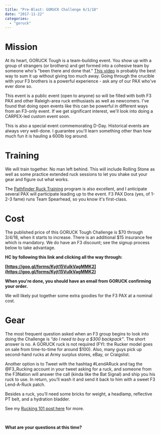 ```yaml
---
title: "Pre-Blast: GORUCK Challenge 6/1/18"
date: "2017-11-22"
categories: 
  - "goruck"
---
```


# Mission

At its heart, GORUCK Tough is a team-building event. You show up with a group of strangers (or brothers) and get formed into a cohesive team by someone who's "been there and done that." [This video](https://www.youtube.com/watch?v=p8E8MDObXBg) is probably the best way to sum it up without giving too much away. Going through the crucible with your F3 brothers is a powerful experience - ask any of our PAX who've ever done so.

This event is a public event (open to anyone) so will be filled with both F3 PAX and other Raleigh-area ruck enthusiasts as well as newcomers. I've found that doing open events like this can be powerful in different ways from an F3-only event. If we get significant interest, we'll look into doing a CARPEX-led custom event soon.

This is also a special event commemorating D-Day. Historical events are always very well-done. I guarantee you'll learn something other than how much fun it is hauling a 600lb log around.

# Training

We will train together. No man left behind. This will include Rolling Stone as well as some practice extended ruck sessions to let you shake out your gear and figure out what works.

The [Pathfinder Ruck Training](https://pathfinderrucktraining.com/) program is also excellent, and I anticipate several PAX will participate leading up to the event. F3 PAX Dora (yes, of 1-2-3 fame) runs Team Spearhead, so you know it's first-class.

# Cost

The published price of this GORUCK Tough Challenge is $70 through 3/4/18, when it starts to increase. There is an additional $15 insurance fee which is mandatory. We do have an F3 discount; see the signup process below to take advantage.

**HC by following this link and clicking all the way through:**

**[https://goo.gl/forms/Kyjt15VuIkVagMMK2](https://goo.gl/forms/Kyjt15VuIkVagMMK2)**

**When you're done, you should have an email from GORUCK confirming your order.**

We will likely put together some extra goodies for the F3 PAX at a nominal cost.

# Gear

The most frequent question asked when an F3 group begins to look into doing the Challenge is _“do I need to buy a $300 backpack”_. The short answer is no. A GORUCK ruck is not required (FYI: the Rucker model goes on sale from time-to-time for around $100). Also, many guys pick up second-hand rucks at Army surplus stores, eBay, or Craigslist.

Another option is to Tweet with the hashtag #LendARuck and tag the @F3\_Rucking account in your tweet asking for a ruck, and someone from the F3Nation will answer the call (kinda like the Bat Signal) and ship you his ruck to use. In return, you’ll wash it and send it back to him with a sweet F3 Lend-A-Ruck patch.

Besides a ruck, you’ll need some bricks for weight, a headlamp, reflective PT belt, and a hydration bladder.

See my [Rucking 101 post here](https://f3carpex.com/2017/03/21/rucking-101/) for more.

 

**What are your questions at this time?**

